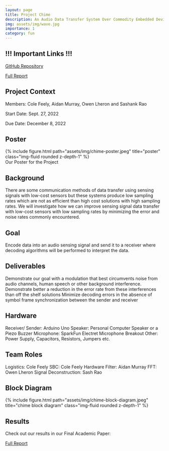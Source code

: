 ```yaml
---
layout: page
title: Project Chime 
description: An Audio Data Transfer System Over Commodity Embedded Devices
img: assets/img/wave.jpg
importance: 1
category: fun
---
```


## !!! Important Links !!!

<a href="https://github.com/ColeFeely6/Project-Chime">GitHub Repository</a>

<a href="https://github.com/ColeFeely6/Project-Chime/blob/main/ECE%20597-SD-Final-Report.pdf">Full Report</a>


## Project Context

Members: Cole Feely, Aidan Murray, Owen Lheron and Sashank Rao

Start Date: Sept. 27, 2022

Due Date: December 8, 2022

## Poster

<div class="container">
    <div class="row">
        <div class="col-sm mt-3 mt-md-0">
            {% include figure.html path="assets/img/chime-poster.jpeg" title="poster" class="img-fluid rounded z-depth-1" %}
        </div>
    </div>
    <div class="caption">
        Our Poster for the Project
    </div>
</div>

## Background 

There are some communication methods of data transfer using sensing signals with low-cost sensors but these systems produce low sampling rates which are not as efficient than high cost solutions with high sampling rates. We will investigate how we can improve sensing signal data transfer with low-cost sensors with low sampling rates by minimizing the error and noise rates commonly encountered.

## Goal

Encode data into an audio sensing signal and send it to a receiver where decoding algorithms will be performed to interpret the data.

## Deliverables

Demonstrate our goal with a modulation that best circumvents noise from audio channels, human speech or other background interference. Demonstrate better a reduction in the error rate from these interferences than off the shelf solutions Minimize decoding errors in the absence of symbol frame synchronization between the sender and receiver

## Hardware

Receiver/ Sender: Arduino Uno Speaker: Personal Computer Speaker or a Piezo Buzzer Microphone: SparkFun Electret Microphone Breakout Other: Power Supply, Capacitors, Resistors, Jumpers etc.

## Team Roles

Logistics: Cole Feely
SBC: Cole Feely
Hardware Filter: Aidan Murray
FFT: Owen Lheron
Signal Deconstruction: Sash Rao


## Block Diagram 

<div class="container">
    <div class="row">
        <div class="col-sm mt-3 mt-md-0">
            {% include figure.html path="assets/img/chime-block-diagram.jpeg" title="chime block diagram" class="img-fluid rounded z-depth-1" %}
        </div>
    </div>
</div>

## Results

Check out our results in our Final Academic Paper:

<a href="https://github.com/ColeFeely6/Project-Chime/blob/main/ECE%20597-SD-Final-Report.pdf">Full Report</a>

